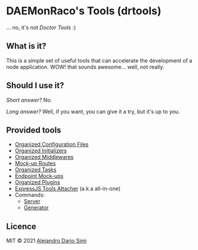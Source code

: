 <!-- version-warning -->
<!-- /version-warning -->

# DAEMonRaco's Tools (drtools)
... no, it's not _Doctor Tools_ :)

## What is it?
This is a simple set of useful tools that can accelerate the development of a node
application.
WOW! that sounds awesome... well, not really.

## Should I use it?
_Short answer?_ No.

_Long answer?_ Well, if you want, you can give it a try, but it's up to you.

## Provided tools
* [Organized Configuration Files](configs.md)
* [Organized Initializers](loaders.md)
* [Organized Middlewares](middlewares.md)
* [Mock-up Routes](mock-routes.md)
* [Organized Tasks](tasks.md)
* [Endpoint Mock-ups](endpoints.md)
* [Organized Plugins](plugins.md)
* [ExpressJS Tools Attacher](express.md) (a.k.a all-in-one)
* Commands:
    * [Server](server.md)
    * [Generator](generator.md)

## Licence
MIT &copy; 2021 [Alejandro Dario Simi](http://daemonraco.com)

<!-- version-check:0.15.1 -->
